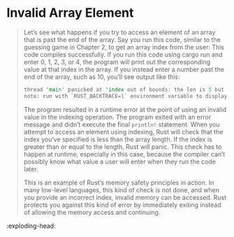 # Invalid Array Element

> Let’s see what happens if you try to access an element of an array that is past the end of the array. Say you run this code, similar to the guessing game in Chapter 2, to get an array index from the user:
> This code compiles successfully. If you run this code using cargo run and enter 0, 1, 2, 3, or 4, the program will print out the corresponding value at that index in the array. If you instead enter a number past the end of the array, such as 10, you’ll see output like this:
>
> ```rust
> thread 'main' panicked at 'index out of bounds: the len is 5 but the index is 10', src/main.rs:19:19
> note: run with `RUST_BACKTRACE=1` environment variable to display a backtrace
> ```
>
> The program resulted in a runtime error at the point of using an invalid value in the indexing operation.
> The program exited with an error message and didn’t execute the final `println!` statement.
> When you attempt to access an element using indexing,
> Rust will check that the index you’ve specified is less than the array length.
> If the index is greater than or equal to the length, Rust will panic.
> This check has to happen at runtime, especially in this case,
> because the compiler can’t possibly know what value a user will enter when they run the code later.
>
> This is an example of Rust’s memory safety principles in action.
> In many low-level languages, this kind of check is not done,
> and when you provide an incorrect index, invalid memory can be accessed.
> Rust protects you against this kind of error by immediately exiting instead of allowing the memory access and continuing.

:exploding-head:
